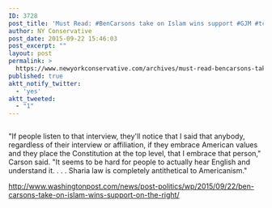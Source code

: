 ```yaml
---
ID: 3728
post_title: 'Must Read: #BenCarsons take on Islam wins support #GJM #tcot'
author: NY Conservative
post_date: 2015-09-22 15:46:03
post_excerpt: ""
layout: post
permalink: >
  https://www.newyorkconservative.com/archives/must-read-bencarsons-take-on-islam-wins-support-gjm-tcot/
published: true
aktt_notify_twitter:
  - 'yes'
aktt_tweeted:
  - "1"
---
```

<p><img src="http://www.newyorkconservative.com/wp-content/uploads/2015/09/092215_1945_MustReadBen1.png" alt=""/>
	</p><p>"If people listen to that interview, they'll notice that I said that anybody, regardless of their interview or affiliation, if they embrace American values and they place the Constitution at the top level, that I embrace that person," Carson said. "It seems to be hard for people to actually hear English and understand it. . . . Sharia law is completely antithetical to Americanism."
</p><p><a href="http://www.washingtonpost.com/news/post-politics/wp/2015/09/22/ben-carsons-take-on-islam-wins-support-on-the-right/">http://www.washingtonpost.com/news/post-politics/wp/2015/09/22/ben-carsons-take-on-islam-wins-support-on-the-right/</a>
	</p>